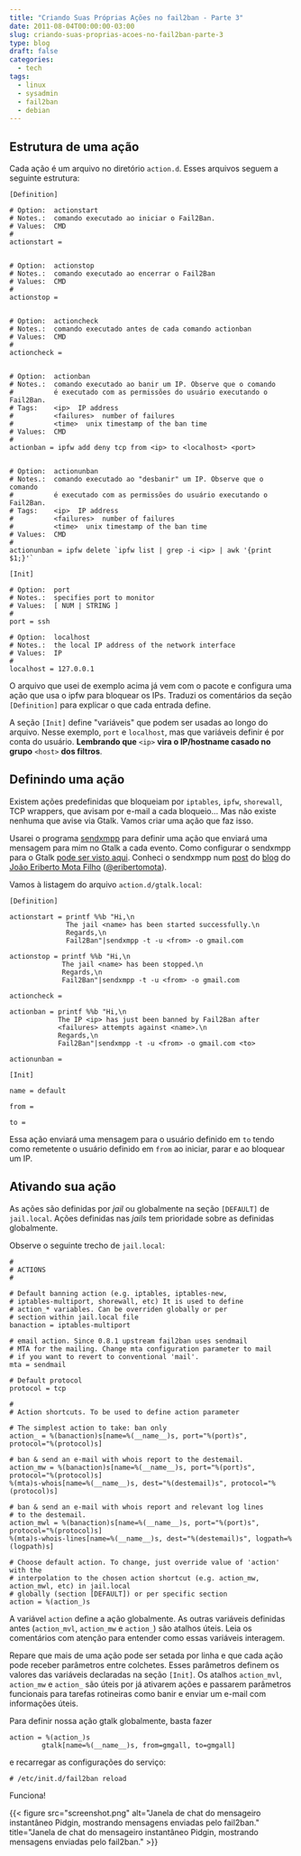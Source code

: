 ```yaml
---
title: "Criando Suas Próprias Ações no fail2ban - Parte 3"
date: 2011-08-04T00:00:00-03:00
slug: criando-suas-proprias-acoes-no-fail2ban-parte-3
type: blog
draft: false
categories:
  - tech
tags:
  - linux
  - sysadmin
  - fail2ban
  - debian
---
```

## Estrutura de uma ação

Cada ação é um arquivo no diretório `action.d`. Esses arquivos seguem a seguinte estrutura:

```
[Definition]

# Option:  actionstart
# Notes.:  comando executado ao iniciar o Fail2Ban.
# Values:  CMD
#
actionstart =


# Option:  actionstop
# Notes.:  comando executado ao encerrar o Fail2Ban
# Values:  CMD
#
actionstop =


# Option:  actioncheck
# Notes.:  comando executado antes de cada comando actionban
# Values:  CMD
#
actioncheck =


# Option:  actionban
# Notes.:  comando executado ao banir um IP. Observe que o comando
#          é executado com as permissões do usuário executando o Fail2Ban.
# Tags:    <ip>  IP address
#          <failures>  number of failures
#          <time>  unix timestamp of the ban time
# Values:  CMD
#
actionban = ipfw add deny tcp from <ip> to <localhost> <port>


# Option:  actionunban
# Notes.:  comando executado ao "desbanir" um IP. Observe que o comando
#          é executado com as permissões do usuário executando o Fail2Ban.
# Tags:    <ip>  IP address
#          <failures>  number of failures
#          <time>  unix timestamp of the ban time
# Values:  CMD
#
actionunban = ipfw delete `ipfw list | grep -i <ip> | awk '{print $1;}'`

[Init]

# Option:  port
# Notes.:  specifies port to monitor
# Values:  [ NUM | STRING ]
#
port = ssh

# Option:  localhost
# Notes.:  the local IP address of the network interface
# Values:  IP
#
localhost = 127.0.0.1
```

O arquivo que usei de exemplo acima já vem com o pacote e configura uma ação que usa o ipfw para bloquear os IPs. Traduzi os comentários da seção `[Definition]` para explicar o que cada entrada define.

A seção `[Init]` define "variáveis" que podem ser usadas ao longo do arquivo. Nesse exemplo, `port` e `localhost`, mas que variáveis definir é por conta do usuário. **Lembrando que** `<ip>` **vira o IP/hostname casado no grupo** `<host>` **dos filtros**.

## Definindo uma ação

Existem ações predefinidas que bloqueiam por `iptables`, `ipfw`, `shorewall`, TCP wrappers, que avisam por e-mail a cada bloqueio... Mas não existe nenhuma que avise via Gtalk. Vamos criar uma ação que faz isso.

Usarei o programa [sendxmpp](https://web.archive.org/web/20110827104139/http://sendxmpp.platon.sk/) para definir uma ação que enviará uma mensagem para mim no Gtalk a cada evento. Como configurar o sendxmpp para o Gtalk [pode ser visto aqui](http://ubuntuforums.org/showpost.php?s=0ecf5b2a9c9a97fbfa5438c354dcfc2c&p=8876182&postcount=3). Conheci o sendxmpp num [post](http://eriberto.pro.br/blog/2011/03/02/mensagens-jabber-via-linha-de-comando-ideal-para-servidores-de-rede/) do [blog](http://eriberto.pro.br/blog/) do [João Eriberto Mota Filho](http://eriberto.pro.br/site/) ([@eribertomota](https://twitter.com/eribertomota)).

Vamos à listagem do arquivo `action.d/gtalk.local`:

```
[Definition]

actionstart = printf %%b "Hi,\n
              The jail <name> has been started successfully.\n
              Regards,\n
              Fail2Ban"|sendxmpp -t -u <from> -o gmail.com 

actionstop = printf %%b "Hi,\n
             The jail <name> has been stopped.\n
             Regards,\n
             Fail2Ban"|sendxmpp -t -u <from> -o gmail.com 

actioncheck =

actionban = printf %%b "Hi,\n
            The IP <ip> has just been banned by Fail2Ban after
            <failures> attempts against <name>.\n
            Regards,\n
            Fail2Ban"|sendxmpp -t -u <from> -o gmail.com <to>

actionunban =

[Init]

name = default

from =

to =
```

Essa ação enviará uma mensagem para o usuário definido em `to` tendo como remetente o usuário definido em `from` ao iniciar, parar e ao bloquear um IP.

## Ativando sua ação

As ações são definidas por *jail* ou globalmente na seção `[DEFAULT]` de `jail.local`. Ações definidas nas *jails* tem prioridade sobre as definidas globalmente.

Observe o seguinte trecho de `jail.local`:

```
#
# ACTIONS
#

# Default banning action (e.g. iptables, iptables-new,
# iptables-multiport, shorewall, etc) It is used to define
# action_* variables. Can be overriden globally or per
# section within jail.local file
banaction = iptables-multiport

# email action. Since 0.8.1 upstream fail2ban uses sendmail
# MTA for the mailing. Change mta configuration parameter to mail
# if you want to revert to conventional 'mail'.
mta = sendmail

# Default protocol
protocol = tcp

#
# Action shortcuts. To be used to define action parameter

# The simplest action to take: ban only
action_ = %(banaction)s[name=%(__name__)s, port="%(port)s", protocol="%(protocol)s]

# ban & send an e-mail with whois report to the destemail.
action_mw = %(banaction)s[name=%(__name__)s, port="%(port)s", protocol="%(protocol)s]
%(mta)s-whois[name=%(__name__)s, dest="%(destemail)s", protocol="%(protocol)s]

# ban & send an e-mail with whois report and relevant log lines
# to the destemail.
action_mwl = %(banaction)s[name=%(__name__)s, port="%(port)s", protocol="%(protocol)s]
%(mta)s-whois-lines[name=%(__name__)s, dest="%(destemail)s", logpath=%(logpath)s]

# Choose default action. To change, just override value of 'action' with the
# interpolation to the chosen action shortcut (e.g. action_mw, action_mwl, etc) in jail.local
# globally (section [DEFAULT]) or per specific section
action = %(action_)s
```

A variável `action` define a ação globalmente. As outras variáveis definidas antes (`action_mvl`, `action_mw` e `action_`) são atalhos úteis. Leia os comentários com atenção para entender como essas variáveis interagem.

Repare que mais de uma ação pode ser setada por linha e que cada ação pode receber parâmetros entre colchetes. Esses parâmetros definem os valores das variáveis declaradas na seção `[Init]`. Os atalhos `action_mvl`, `action_mw` e `action_` são úteis por já ativarem ações e passarem parâmetros funcionais para tarefas rotineiras como banir e enviar um e-mail com informações úteis.

Para definir nossa ação gtalk globalmente, basta fazer

```
action = %(action_)s
        gtalk[name=%(__name__)s, from=gmgall, to=gmgall]
```

e recarregar as configurações do serviço:

```
# /etc/init.d/fail2ban reload
```

Funciona!

{{< figure src="screenshot.png" alt="Janela de chat do mensageiro instantâneo Pidgin, mostrando mensagens enviadas pelo fail2ban." title="Janela de chat do mensageiro instantâneo Pidgin, mostrando mensagens enviadas pelo fail2ban." >}}
